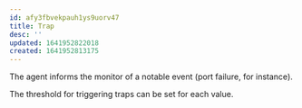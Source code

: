 ```yaml
---
id: afy3fbvekpauh1ys9uorv47
title: Trap
desc: ''
updated: 1641952822018
created: 1641952813175
---
```



The agent informs the monitor of a notable event (port failure, for instance). 

The threshold for triggering traps can be set for each value.
